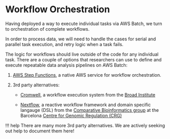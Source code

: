 # Workflow Orchestration

Having deployed a way to execute individual tasks via AWS Batch, we turn to
orchestration of complete workflows.

In order to process data, we will need to handle the cases for serial and parallel task execution, and retry logic when a task fails.

The logic for workflows should live outside of the code for any individual task. There are a couple of options that researchers can use to define and execute repeatable data analysis pipelines on AWS Batch:

1. [AWS Step Functions](./step-functions/step-functions-overview.md), a native AWS service for workflow orchestration.

2. 3rd party alternatives:

    * [Cromwell](./cromwell/cromwell-overview.md), a workflow execution system
    from the [Broad Institute](https://www.broadinstitute.org/)

    * [Nextflow](./nextflow/nextflow-overview.md), a reactive workflow framework and domain specific langauge (DSL) from the [Comparative Bioinformatics group](https://www.crg.eu/en/programmes-groups/notredame-lab) at the Barcelona [Centre for Genomic Regulation (CRG)](http://www.crg.eu/)

!!! help
    There are many more 3rd party alternatives.  We are actively seeking out
    help to document them here!
